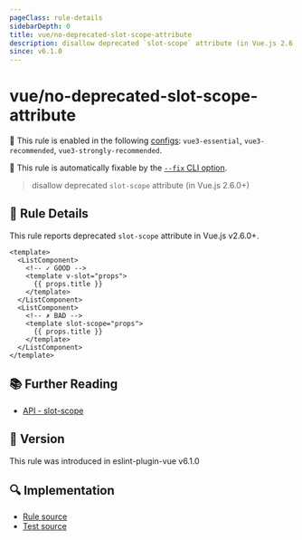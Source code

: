 ```yaml
---
pageClass: rule-details
sidebarDepth: 0
title: vue/no-deprecated-slot-scope-attribute
description: disallow deprecated `slot-scope` attribute (in Vue.js 2.6.0+)
since: v6.1.0
---
```

# vue/no-deprecated-slot-scope-attribute

💼 This rule is enabled in the following [configs](https://eslint.vuejs.org/user-guide/#bundle-configurations): `vue3-essential`, `vue3-recommended`, `vue3-strongly-recommended`.

🔧 This rule is automatically fixable by the [`--fix` CLI option](https://eslint.org/docs/latest/user-guide/command-line-interface#--fix).

<!-- end auto-generated rule header -->

> disallow deprecated `slot-scope` attribute (in Vue.js 2.6.0+)

## :book: Rule Details

This rule reports deprecated `slot-scope` attribute in Vue.js v2.6.0+.

<eslint-code-block fix :rules="{'vue/no-deprecated-slot-scope-attribute': ['error']}">

```vue
<template>
  <ListComponent>
    <!-- ✓ GOOD -->
    <template v-slot="props">
      {{ props.title }}
    </template>
  </ListComponent>
  <ListComponent>
    <!-- ✗ BAD -->
    <template slot-scope="props">
      {{ props.title }}
    </template>
  </ListComponent>
</template>
```

</eslint-code-block>

## :books: Further Reading

- [API - slot-scope](https://v2.vuejs.org/v2/api/#slot-scope-deprecated)

## :rocket: Version

This rule was introduced in eslint-plugin-vue v6.1.0

## :mag: Implementation

- [Rule source](https://github.com/vuejs/eslint-plugin-vue/blob/master/lib/rules/no-deprecated-slot-scope-attribute.js)
- [Test source](https://github.com/vuejs/eslint-plugin-vue/blob/master/tests/lib/rules/no-deprecated-slot-scope-attribute.js)
